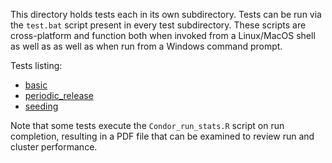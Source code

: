 This directory holds tests each in its own subdirectory. Tests can
be run via the `test.bat` script present in every test subdirectory.
These scripts are cross-platform and function both when invoked from
a Linux/MacOS shell as well as as well as when run from a Windows
command prompt.

Tests listing:
- [basic](basic/purpose.md)
- [periodic_release](periodic_release/purpose.md)
- [seeding](seeding/purpose.md)

Note that some tests execute the `Condor_run_stats.R` script on run
completion, resulting in a PDF file that can be examined to review
run and cluster performance.